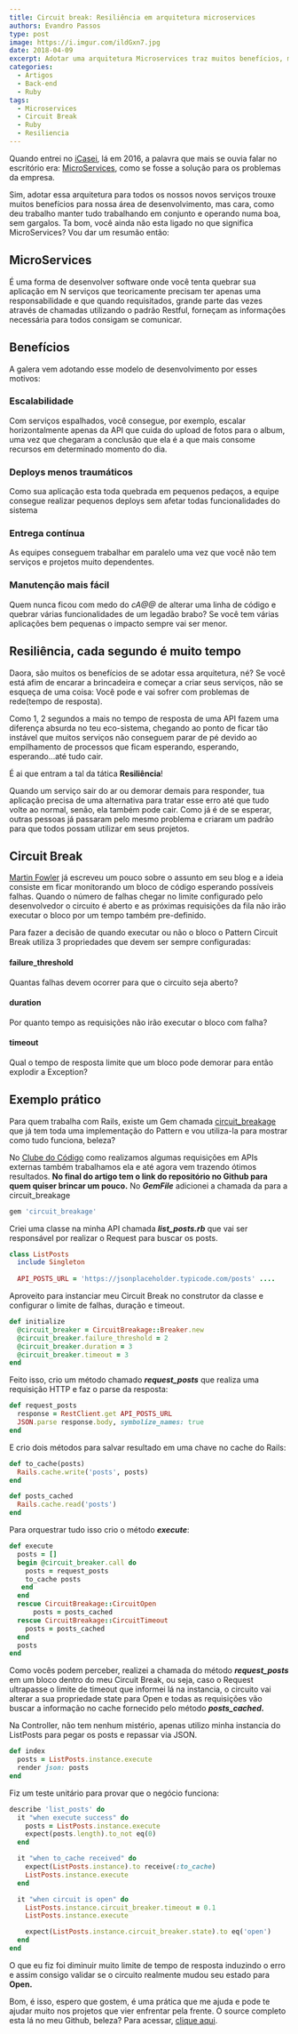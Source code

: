 ```yaml
---
title: Circuit break: Resiliência em arquitetura microservices
authors: Evandro Passos
type: post
image: https://i.imgur.com/ildGxn7.jpg
date: 2018-04-09
excerpt: Adotar uma arquitetura Microservices traz muitos benefícios, mas você precisa estar preparado para lidar com falhas nos serviços. No artigo explico como tratar problemas de Timeout utilizando Circuit Break Pattern.
categories:
  - Artigos
  - Back-end
  - Ruby
tags:
  - Microservices
  - Circuit Break
  - Ruby
  - Resiliencia
---
```


Quando entrei no [iCasei](https://www.icasei.com.br), lá em 2016, a palavra que mais se ouvia falar no escritório era: [MicroServices](https://en.wikipedia.org/wiki/Microservices), como se fosse a solução para os problemas da empresa. 

Sim, adotar essa arquitetura para todos os nossos novos serviços trouxe muitos benefícios para nossa área de desenvolvimento, mas cara, como deu trabalho manter tudo trabalhando em conjunto e operando numa boa, sem gargalos. Ta bom, você ainda não esta ligado no que significa MicroServices? Vou dar um resumão então:

MicroServices
-------------

É uma forma de desenvolver software onde você tenta quebrar sua aplicação em N serviços que teoricamente precisam ter apenas uma responsabilidade e que quando requisitados, grande parte das vezes através de chamadas utilizando o padrão Restful, forneçam as informações necessária para todos consigam se comunicar.

Benefícios
----------

A galera vem adotando esse modelo de desenvolvimento por esses motivos:

### Escalabilidade

Com serviços espalhados, você consegue, por exemplo, escalar horizontalmente apenas da API que cuida do upload de fotos para o album, uma vez que chegaram a conclusão que ela é a que mais consome recursos em determinado momento do dia.

### Deploys menos traumáticos

Como sua aplicação esta toda quebrada em pequenos pedaços, a equipe consegue realizar pequenos deploys sem afetar todas funcionalidades do sistema

### Entrega contínua

As equipes conseguem trabalhar em paralelo uma vez que você não tem serviços e projetos muito dependentes.

### Manutenção mais fácil

Quem nunca ficou com medo do _cA$@%#$@_ de alterar uma linha de código e quebrar várias funcionalidades de um legadão brabo? Se você tem várias aplicações bem pequenas o impacto sempre vai ser menor.

Resiliência, cada segundo é muito tempo
---------------------------------------

Daora, são muitos os benefícios de se adotar essa arquitetura, né? Se você está afim de encarar a brincadeira e começar a criar seus serviços, não se esqueça de uma coisa: Você pode e vai sofrer com problemas de rede(tempo de resposta). 

Como 1, 2 segundos a mais no tempo de resposta de uma API fazem uma diferença absurda no teu eco-sistema, chegando ao ponto de ficar tão instável que muitos serviços não conseguem parar de pé devido ao empilhamento de processos que ficam esperando, esperando, esperando...até tudo cair. 

É ai que entram a tal da tática **Resiliência**! 

Quando um serviço sair do ar ou demorar demais para responder, tua aplicação precisa de uma alternativa para tratar esse erro até que tudo volte ao normal, senão, ela também pode cair. Como já é de se esperar, outras pessoas já passaram pelo mesmo problema e criaram um padrão para que todos possam utilizar em seus projetos.

Circuit Break
-------------

[Martin Fowler](https://martinfowler.com/) já escreveu um pouco sobre o assunto em seu blog e a ideia consiste em ficar monitorando um bloco de código esperando possíveis falhas. Quando o número de falhas chegar no limite configurado pelo desenvolvedor o circuito é aberto e as próximas requisições da fila não irão executar o bloco por um tempo também pre-definido. 

Para fazer a decisão de quando executar ou não o bloco o Pattern Circuit Break utiliza 3 propriedades que devem ser sempre configuradas:

#### failure_threshold

Quantas falhas devem ocorrer para que o circuito seja aberto?

#### duration

Por quanto tempo as requisições não irão executar o bloco com falha?

#### timeout

Qual o tempo de resposta limite que um bloco pode demorar para então explodir a Exception?

Exemplo prático
---------------

Para quem trabalha com Rails, existe um Gem chamada [circuit_breakage](https://github.com/djspinmonkey/circuit_breakage) que já tem toda uma implementação do Pattern e vou utiliza-la para mostrar como tudo funciona, beleza? 

No [Clube do Código](https://www.clubedocodigo.com.br) como realizamos algumas requisições em APIs externas também trabalhamos ela e até agora vem trazendo ótimos resultados. **No final do artigo tem o link do repositório no Github para quem quiser brincar um pouco.** No _**GemFile**_ adicionei a chamada da para a circuit_breakage

```ruby
gem 'circuit_breakage'
```

Criei uma classe na minha API chamada _**list_posts.rb**_  que vai ser responsável por realizar o Request para buscar os posts.

```ruby
class ListPosts 
  include Singleton 
  
  API_POSTS_URL = 'https://jsonplaceholder.typicode.com/posts' ....
```

Aproveito para instanciar meu Circuit Break no construtor da classe e configurar o limite de falhas, duração e timeout.

```ruby
def initialize 
  @circuit_breaker = CircuitBreakage::Breaker.new 
  @circuit_breaker.failure_threshold = 2 
  @circuit_breaker.duration = 3 
  @circuit_breaker.timeout = 3 
end
```

Feito isso, crio um método chamado _**request_posts**_ que realiza uma requisição HTTP e faz o parse da resposta:

```ruby
def request_posts 
  response = RestClient.get API_POSTS_URL 
  JSON.parse response.body, symbolize_names: true 
end
```

E crio dois métodos para salvar resultado em uma chave no cache do Rails:

```ruby
def to_cache(posts) 
  Rails.cache.write('posts', posts) 
end 

def posts_cached 
  Rails.cache.read('posts') 
end
```

Para orquestrar tudo isso crio o método _**execute**_:

```ruby
def execute 
  posts = [] 
  begin @circuit_breaker.call do 
    posts = request_posts 
    to_cache posts 
   end 
  end 
  rescue CircuitBreakage::CircuitOpen
      posts = posts_cached 
  rescue CircuitBreakage::CircuitTimeout 
    posts = posts_cached 
  end 
  posts 
end
```

Como vocês podem perceber, realizei a chamada do método _**request_posts**_ em um bloco dentro do meu Circuit Break, ou seja, caso o Request ultrapasse o limite de timeout que informei lá na instancia, o circuito vai alterar a sua propriedade state para Open e todas as requisições vão buscar a informação no cache fornecido pelo método _**posts_cached.**_ 

Na Controller, não tem nenhum mistério, apenas utilizo minha instancia do ListPosts para pegar os posts e repassar via JSON.

```ruby
def index 
  posts = ListPosts.instance.execute 
  render json: posts 
end
```

Fiz um teste unitário para provar que o negócio funciona:

```ruby
describe 'list_posts' do
  it "when execute success" do
    posts = ListPosts.instance.execute
    expect(posts.length).to_not eq(0)
  end

  it "when to_cache received" do
    expect(ListPosts.instance).to receive(:to_cache)
    ListPosts.instance.execute
  end

  it "when circuit is open" do
    ListPosts.instance.circuit_breaker.timeout = 0.1
    ListPosts.instance.execute

    expect(ListPosts.instance.circuit_breaker.state).to eq('open')
  end
end
```

O que eu fiz foi diminuir muito limite de tempo de resposta induzindo o erro e assim consigo validar se o circuito realmente mudou seu estado para **Open.** 

Bom, é isso, espero que gostem, é uma prática que me ajuda e pode te ajudar muito nos projetos que vier enfrentar pela frente. 
O source completo esta lá no meu Github, beleza? Para acessar, [clique aqui](https://github.com/evandropassos/circuit-break-example).
